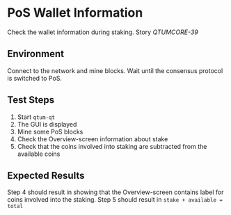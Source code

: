 # PoS Wallet Information

Check the wallet information during staking. Story *QTUMCORE-39*

## Environment

Connect to the network and mine blocks. Wait until the consensus protocol is switched to PoS.

## Test Steps

 1. Start `qtum-qt`
 2. The GUI is displayed
 3. Mine some PoS blocks
 4. Check the Overview-screen information about stake 
 5. Check that the coins involved into staking are subtracted from the available coins

## Expected Results

Step 4 should result in showing that the Overview-screen contains label for coins involved into the staking.
Step 5 should result in `stake + available = total`